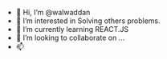 - 👋 Hi, I’m @walwaddan
- 👀 I’m interested in Solving others problems. 
- 🌱 I’m currently learning REACT.JS
- 💞️ I’m looking to collaborate on ...
- 📫 

<!---
walwaddan/walwaddan is a ✨ special ✨ repository because its `README.md` (this file) appears on your GitHub profile.
You can click the Preview link to take a look at your changes.
--->
